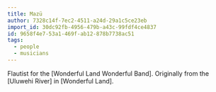 ```yaml
---
title: Mazü
author: 7328c14f-7ec2-4511-a24d-29a1c5ce23eb
import_id: 30dc92fb-4956-479b-a43c-99fdf4ce4837
id: 9658f4e7-53a1-469f-ab12-878b7738ac51
tags:
  - people
  - musicians
---
```

Flautist for the [Wonderful Land Wonderful Band]. Originally from the [Uluwehi River] in [Wonderful Land].